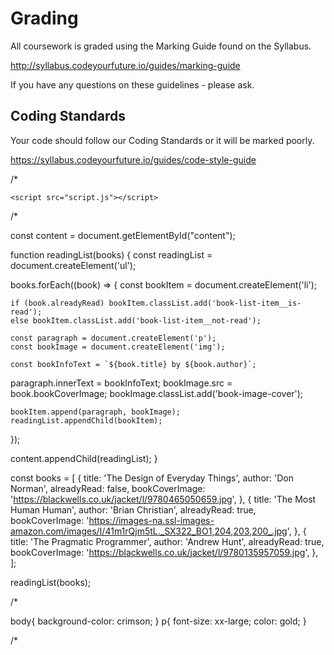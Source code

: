 <!--
Do not edit this file.
Make a change to the template and then pull changes
Repo: https://github.com/CodeYourFuture/CYF-Coursework-Template
Update Instructions: https://gist.github.com/ChrisOwen101/84d82f03a60ce19f7f154a7b815fa265
-->

# Grading

All coursework is graded using the Marking Guide found on the Syllabus.

http://syllabus.codeyourfuture.io/guides/marking-guide

If you have any questions on these guidelines - please ask.

## Coding Standards

Your code should follow our Coding Standards or it will be marked poorly.

https://syllabus.codeyourfuture.io/guides/code-style-guide

/*
<!DOCTYPE >
<html lang="en_US">
  <head>
       <meta charset="utf-8" />
    <link rel="stylesheet" href="style.css" />
  </head>
  <body>
    <div id="content">
      <!-- 
        DO NOT EDIT.
        Your work should be put in here using JavaScript.
      -->
    </div>

    <script src="script.js"></script>
  </body>
</html>

/*

const content = document.getElementById("content");

function readingList(books) {
  const readingList = document.createElement('ul');

  books.forEach((book) => {
    const bookItem = document.createElement('li');

    if (book.alreadyRead) bookItem.classList.add('book-list-item__is-read');
    else bookItem.classList.add('book-list-item__not-read');

    const paragraph = document.createElement('p');
    const bookImage = document.createElement('img');

    const bookInfoText = `${book.title} by ${book.author}`;

   paragraph.innerText = bookInfoText;
    bookImage.src = book.bookCoverImage;
    bookImage.classList.add('book-image-cover');

    bookItem.append(paragraph, bookImage);
    readingList.appendChild(bookItem);
  });

  content.appendChild(readingList);
}

const books = [
  {
    title: 'The Design of Everyday Things',
    author: 'Don Norman',
    alreadyRead: false,
    bookCoverImage: 'https://blackwells.co.uk/jacket/l/9780465050659.jpg',
  },
  {
    title: 'The Most Human Human',
    author: 'Brian Christian',
    alreadyRead: true,
    bookCoverImage:
      'https://images-na.ssl-images-amazon.com/images/I/41m1rQjm5tL._SX322_BO1,204,203,200_.jpg',
  },
  {
    title: 'The Pragmatic Programmer',
    author: 'Andrew Hunt',
    alreadyRead: true,
    bookCoverImage: 'https://blackwells.co.uk/jacket/l/9780135957059.jpg',
  },
];

readingList(books);

/*

body{
  background-color: crimson;
}
p{
  font-size: xx-large;
  color: gold;
}

/*